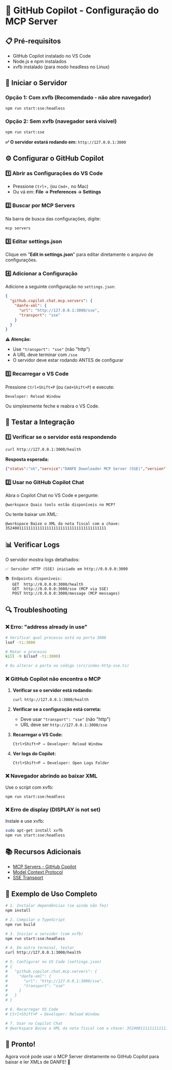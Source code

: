 # 🤖 GitHub Copilot - Configuração do MCP Server

## 📋 Pré-requisitos

- GitHub Copilot instalado no VS Code
- Node.js e npm instalados
- xvfb instalado (para modo headless no Linux)

## 🚀 Iniciar o Servidor

### Opção 1: Com xvfb (Recomendado - não abre navegador)
```bash
npm run start:sse:headless
```

### Opção 2: Sem xvfb (navegador será visível)
```bash
npm run start:sse
```

**✅ O servidor estará rodando em:** `http://127.0.0.1:3000`

## ⚙️ Configurar o GitHub Copilot

### 1️⃣ Abrir as Configurações do VS Code

- Pressione `Ctrl+,` (ou `Cmd+,` no Mac)
- Ou vá em: **File → Preferences → Settings**

### 2️⃣ Buscar por MCP Servers

Na barra de busca das configurações, digite:
```
mcp servers
```

### 3️⃣ Editar settings.json

Clique em "**Edit in settings.json**" para editar diretamente o arquivo de configurações.

### 4️⃣ Adicionar a Configuração

Adicione a seguinte configuração no `settings.json`:

```json
{
  "github.copilot.chat.mcp.servers": {
    "danfe-xml": {
      "url": "http://127.0.0.1:3000/sse",
      "transport": "sse"
    }
  }
}
```

**⚠️ Atenção:**
- Use `"transport": "sse"` (não "http")
- A URL deve terminar com `/sse`
- O servidor deve estar rodando ANTES de configurar

### 5️⃣ Recarregar o VS Code

Pressione `Ctrl+Shift+P` (ou `Cmd+Shift+P`) e execute:
```
Developer: Reload Window
```

Ou simplesmente feche e reabra o VS Code.

## 🧪 Testar a Integração

### 1️⃣ Verificar se o servidor está respondendo

```bash
curl http://127.0.0.1:3000/health
```

**Resposta esperada:**
```json
{"status":"ok","service":"DANFE Downloader MCP Server (SSE)","version":"1.0.0"}
```

### 2️⃣ Usar no GitHub Copilot Chat

Abra o Copilot Chat no VS Code e pergunte:

```
@workspace Quais tools estão disponíveis no MCP?
```

Ou tente baixar um XML:

```
@workspace Baixe o XML da nota fiscal com a chave: 35240811111111111111111111111111111111111111
```

## 📊 Verificar Logs

O servidor mostra logs detalhados:

```
✅ Servidor HTTP (SSE) iniciado em http://0.0.0.0:3000

📚 Endpoints disponíveis:
   GET  http://0.0.0.0:3000/health
   GET  http://0.0.0.0:3000/sse (MCP via SSE)
   POST http://0.0.0.0:3000/message (MCP messages)
```

## 🔍 Troubleshooting

### ❌ Erro: "address already in use"

```bash
# Verificar qual processo está na porta 3000
lsof -ti:3000

# Matar o processo
kill -9 $(lsof -ti:3000)

# Ou alterar a porta no código (src/index-http-sse.ts)
```

### ❌ GitHub Copilot não encontra o MCP

1. **Verificar se o servidor está rodando:**
   ```bash
   curl http://127.0.0.1:3000/health
   ```

2. **Verificar se a configuração está correta:**
   - Deve usar `"transport": "sse"` (não "http")
   - URL deve ser `http://127.0.0.1:3000/sse`

3. **Recarregar o VS Code:**
   ```
   Ctrl+Shift+P → Developer: Reload Window
   ```

4. **Ver logs do Copilot:**
   ```
   Ctrl+Shift+P → Developer: Open Logs Folder
   ```

### ❌ Navegador abrindo ao baixar XML

Use o script com xvfb:
```bash
npm run start:sse:headless
```

### ❌ Erro de display (DISPLAY is not set)

Instale e use xvfb:
```bash
sudo apt-get install xvfb
npm run start:sse:headless
```

## 📚 Recursos Adicionais

- [MCP Servers - GitHub Copilot](https://docs.github.com/en/copilot/using-github-copilot/using-mcp-servers-in-copilot)
- [Model Context Protocol](https://modelcontextprotocol.io/)
- [SSE Transport](https://modelcontextprotocol.io/docs/concepts/transports#server-sent-events-sse)

## 🎯 Exemplo de Uso Completo

```bash
# 1. Instalar dependências (se ainda não fez)
npm install

# 2. Compilar o TypeScript
npm run build

# 3. Iniciar o servidor (com xvfb)
npm run start:sse:headless

# 4. Em outro terminal, testar
curl http://127.0.0.1:3000/health

# 5. Configurar no VS Code (settings.json)
# {
#   "github.copilot.chat.mcp.servers": {
#     "danfe-xml": {
#       "url": "http://127.0.0.1:3000/sse",
#       "transport": "sse"
#     }
#   }
# }

# 6. Recarregar VS Code
# Ctrl+Shift+P → Developer: Reload Window

# 7. Usar no Copilot Chat
# @workspace Baixe o XML da nota fiscal com a chave: 35240811111111111111111111111111111111111111
```

## 🎉 Pronto!

Agora você pode usar o MCP Server diretamente no GitHub Copilot para baixar e ler XMLs de DANFE! 🚀
